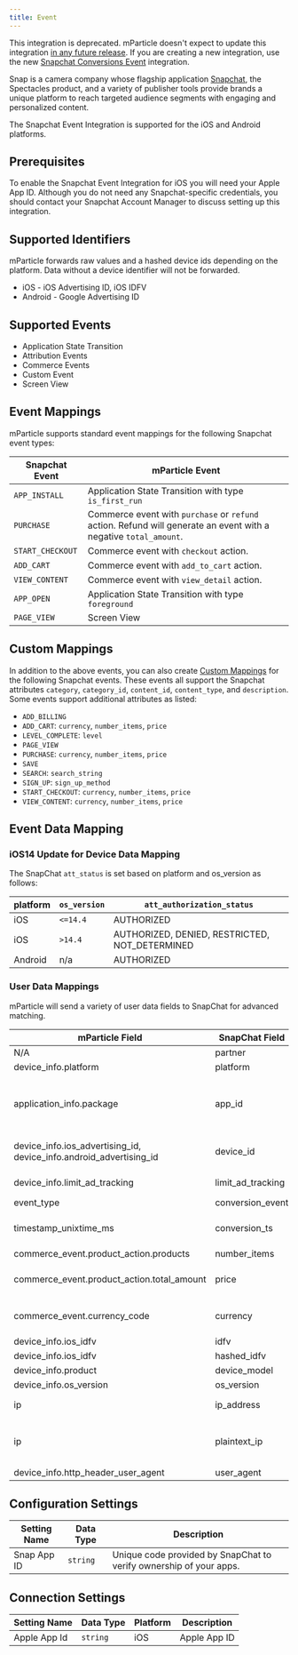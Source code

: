 ```yaml
---
title: Event
---
```

<aside class="warning">This integration is deprecated. mParticle doesn't expect to update this integration <a href="https://docs.mparticle.com/guides/platform-guide/introduction#forward-looking-statements">in any future release</a>. If you are creating a new integration, use the new <a href="https://docs.mparticle.com/integrations/snapchat-conversions/event/">Snapchat Conversions Event</a> integration.</aside>

Snap is a camera company whose flagship application [Snapchat](https://www.snapchat.com), the Spectacles product, and a variety of publisher tools provide brands a unique platform to reach targeted audience segments with engaging and personalized content.

The Snapchat Event Integration is supported for the iOS and Android platforms.

## Prerequisites

To enable the Snapchat Event Integration for iOS you will need your Apple App ID. Although you do not need any Snapchat-specific credentials, you should contact your Snapchat Account Manager to discuss setting up this integration.

## Supported Identifiers

mParticle forwards raw values and a hashed device ids depending on the platform.  Data without a device identifier will not be forwarded.
* iOS - iOS Advertising ID, iOS IDFV
* Android - Google Advertising ID

## Supported Events

* Application State Transition
* Attribution Events
* Commerce Events
* Custom Event
* Screen View

## Event Mappings

mParticle supports standard event mappings for the following Snapchat event types:

| Snapchat Event | mParticle Event |
| --- | --- |
| `APP_INSTALL` | Application State Transition with type `is_first_run`
| `PURCHASE` | Commerce event with `purchase` or `refund` action. Refund will generate an event with a negative `total_amount`.
| `START_CHECKOUT` | Commerce event with `checkout` action.
| `ADD_CART` | Commerce event with `add_to_cart` action.
| `VIEW_CONTENT` | Commerce event with `view_detail` action.
| `APP_OPEN` | Application State Transition with type `foreground`
| `PAGE_VIEW` | Screen View

## Custom Mappings

In addition to the above events, you can also create [Custom Mappings](/guides/platform-guide/connections/#custom-mappings) for the following Snapchat events. These events all support the Snapchat attributes `category`, `category_id`, `content_id`, `content_type`, and  `description`. Some events support additional attributes as listed:

* `ADD_BILLING`
* `ADD_CART`: `currency`, `number_items`, `price`
* `LEVEL_COMPLETE`: `level`
* `PAGE_VIEW`
* `PURCHASE`: `currency`, `number_items`, `price`
* `SAVE`
* `SEARCH`: `search_string`
* `SIGN_UP`:  `sign_up_method`
* `START_CHECKOUT`: `currency`, `number_items`, `price`
* `VIEW_CONTENT`: `currency`, `number_items`, `price`

## Event Data Mapping

### iOS14 Update for Device Data Mapping

The SnapChat `att_status` is set based on platform and os_version as follows:

| platform | `os_version` | `att_authorization_status` |
| --- | --- | --- |
| iOS | `<=14.4` | AUTHORIZED |
| iOS | `>14.4` | AUTHORIZED, DENIED, RESTRICTED, NOT_DETERMINED |
| Android | n/a | AUTHORIZED |

### User Data Mappings

mParticle will send a variety of user data fields to SnapChat for advanced matching.

| mParticle Field | SnapChat Field | Description |
| --- | --- | --- |
| N/A | partner | Required. This is sent as `mparticle`.|
| device_info.platform | platform | Required. `ios` or `android`. |
| application_info.package | app_id | Required. If platform is `ios`, the `Apple App Id` connection setting value is used.  If platform is `android`, the value will be set using the  `package` field of [application_info](developers/server/json-reference/#application_info) |
| device_info.ios_advertising_id, device_info.android_advertising_id | device_id | Required. If platform is `ios`, IDFA.  If platform is `android`, Google Advertisting ID. |
| device_info.limit_ad_tracking | limit_ad_tracking | Required. Denotes if limit ad tracking is on; 1 for on, and 0 for off. |
| event_type | conversion_event | Required. |
| timestamp_unixtime_ms | conversion_ts | Required. Conversion timestamp in millisecond resolution (ex.1455236520490). |
| commerce_event.product_action.products | number_items | The value is the sum of the products. |
| commerce_event.product_action.total_amount | price | A negative number if value is refound (refound values are based on `commerce_event.product_action.action`)  |
| commerce_event.currency_code | currency | Required if price is included. Currency in standard ISO 4217 code, for example EUR, USD, or JPY. |
| device_info.ios_idfv | idfv | If platform is `ios`, plain text IDFV is sent. |
| device_info.ios_idfv | hashed_idfv | SHA-256(LowerCase(IDFV)) |
| device_info.product | device_model | URL encoded device model |
| device_info.os_version | os_version | Operating system version number |
| ip | ip_address | Hashed IP Address (SHA-256) of origin |
| ip | plaintext_ip | Plain text IP address of origin (IPv6 or IPv4 per request). IPv6 values must be the short version (according to RFC5952)and URL encoded. |
| device_info.http_header_user_agent | user_agent | URL encoded User Agent of origin |

## Configuration Settings

Setting Name | Data Type | Description
|---|---|---------------------- |
Snap App ID|`string`| Unique code provided by SnapChat to verify ownership of your apps. |

## Connection Settings

| Setting Name |  Data Type | Platform | Description |
| ---|---|---|---|
| Apple App Id| `string` | iOS| Apple App ID |
